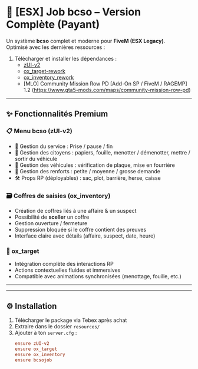 # 👮 [ESX] Job bcso – Version Complète (Payant)

Un système **bcso** complet et moderne pour **FiveM (ESX Legacy)**.  
Optimisé avec les dernières ressources :  
1. Télécharger et installer les dépendances :  
   - [zUI-v2](https://github.com/ZProject-Official/zUI-v2)  
   - [ox_target-rework](https://github.com/TanjiorDev/ox_target-rework)  
   - [ox_inventory_rework](https://github.com/TanjiorDev/ox_inventory_rework) 
   - [MLO] Community Mission Row PD [Add-On SP / FiveM / RAGEMP] 1.2 (https://www.gta5-mods.com/maps/community-mission-row-pd)

---

## ✨ Fonctionnalités Premium

### 📋 Menu bcso (zUI-v2)
- 📌 Gestion du service : Prise / pause / fin  
- 👤 Gestion des citoyens : papiers, fouille, menotter / démenotter, mettre / sortir du véhicule  
- 🚓 Gestion des véhicules : vérification de plaque, mise en fourrière  
- 📢 Gestion des renforts : petite / moyenne / grosse demande  
- 🛠️ Props RP (déployables) : sac, plot, barrière, herse, caisse  

### 🗃️ Coffres de saisies (ox_inventory)
- Création de coffres liés à une affaire & un suspect  
- Possibilité de **sceller** un coffre  
- Gestion ouverture / fermeture  
- Suppression bloquée si le coffre contient des preuves  
- Interface claire avec détails (affaire, suspect, date, heure)  

### 🎯 ox_target
- Intégration complète des interactions RP  
- Actions contextuelles fluides et immersives  
- Compatible avec animations synchronisées (menottage, fouille, etc.)  

---

---

## ⚙️ Installation

1. Télécharger le package via Tebex après achat  
2. Extraire dans le dossier `resources/`  
3. Ajouter à ton `server.cfg` :  
   ```cfg
   ensure zUI-v2
   ensure ox_target
   ensure ox_inventory
   ensure bcsojob
